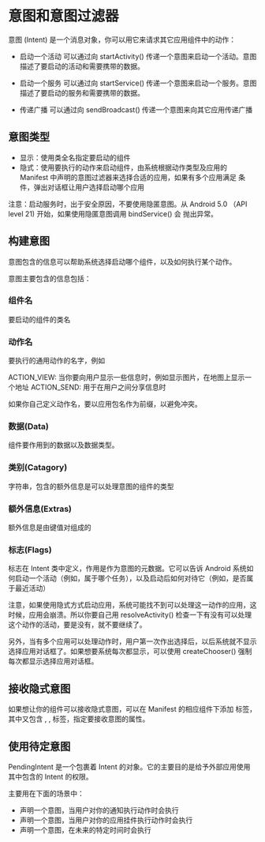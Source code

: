 # 意图和意图过滤器
意图 (Intent) 是一个消息对象，你可以用它来请求其它应用组件中的动作：

* 启动一个活动
可以通过向 startActivity() 传递一个意图来启动一个活动。意图描述了要启动的活动和需要携带的数据。

* 启动一个服务
可以通过向 startService() 传递一个意图来启动一个服务。意图描述了要启动的服务和需要携带的数据。

* 传递广播
可以通过向 sendBroadcast() 传递一个意图来向其它应用传递广播

## 意图类型
* 显示：使用类全名指定要启动的组件
* 隐式：使用要执行的动作来启动组件，由系统根据动作类型及应用的 Manifest 中声明的意图过滤器来选择合适的应用，如果有多个应用满足
条件，弹出对话框让用户选择启动哪个应用

注意：启动服务时，出于安全原因，不要使用隐匿意图。从 Android 5.0 （API level 21) 开始，如果使用隐匿意图调用 bindService() 会
抛出异常。

## 构建意图
意图包含的信息可以帮助系统选择启动哪个组件，以及如何执行某个动作。

意图主要包含的信息包括：

### 组件名
要启动的组件的类名

### 动作名
要执行的通用动作的名字，例如 

ACTION_VIEW: 当你要向用户显示一些信息时，例如显示图片，在地图上显示一个地址
ACTION_SEND: 用于在用户之间分享信息时

如果你自己定义动作名，要以应用包名作为前缀，以避免冲突。

### 数据(Data)
组件要作用到的数据以及数据类型。

### 类别(Catagory)
字符串，包含的额外信息是可以处理意图的组件的类型

### 额外信息(Extras)
额外信息是由键值对组成的

### 标志(Flags)
标志在 Intent 类中定义，作用是作为意图的元数据。它可以告诉 Android 系统如何启动一个活动（例如，属于哪个任务），以及启动后如何对待它（例如，是否属于最近活动）

注意，如果使用隐式方式启动应用，系统可能找不到可以处理这一动作的应用，这时候，应用会崩溃。所以你要自己用 resolveActivity() 检查一下有没有可以处理这个动作的活动，要是没有，就不要继续了。

另外，当有多个应用可以处理动作时，用户第一次作出选择后，以后系统就不显示选择应用对话框了。如果想要系统每次都显示，可以使用 createChooser() 强制每次都显示选择应用对话框。

## 接收隐式意图
如果想让你的组件可以接收隐式意图，可以在 Manifest 的相应组件下添加 <intent-filter> 标签，其中又包含 <action>, <data>, <category> 标签，指定要接收意图的属性。

## 使用待定意图
PendingIntent 是一个包裹着 Intent 的对象。它的主要目的是给予外部应用使用其中包含的 Intent 的权限。

主要用在下面的场景中：
* 声明一个意图，当用户对你的通知执行动作时会执行
* 声明一个意图，当用户对你的应用挂件执行动作时会执行
* 声明一个意图，在未来的特定时间时会执行
